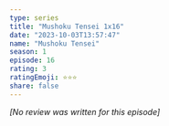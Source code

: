 ```yaml
---
type: series
title: "Mushoku Tensei 1x16"
date: "2023-10-03T13:57:47"
name: "Mushoku Tensei"
season: 1
episode: 16
rating: 3
ratingEmoji: ⭐️⭐️⭐️
share: false
---
```


_[No review was written for this episode]_
